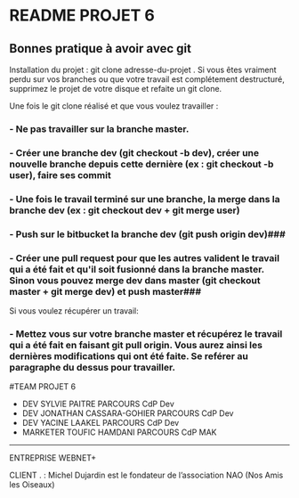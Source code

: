 # README  PROJET 6 #

## Bonnes pratique à avoir avec git ##
Installation du projet : git clone adresse-du-projet .
Si vous êtes vraiment perdu sur vos branches ou que votre travail est complétement destructuré, supprimez le projet de votre disque et refaite un git clone.

Une fois le git clone réalisé et que vous voulez travailler : 
### - Ne pas travailler sur la branche **master**. ###
### - Créer une branche **dev** (git checkout -b dev), créer une nouvelle branche depuis cette dernière (ex : git checkout -b user), faire ses commit ###
### - Une fois le travail terminé sur une branche, la merge dans la branche **dev** (ex : git checkout dev + git merge user) ###
### - Push sur le bitbucket la branche **dev** (git push origin dev)###
### - Créer une pull request pour que les autres valident le travail qui a été fait et qu'il soit fusionné dans la branche master. Sinon vous pouvez merge dev dans master (git checkout master + git merge dev) et push master###

Si vous voulez récupérer un travail:
### - Mettez vous sur votre branche master et récupérez le travail qui a été fait en faisant git pull origin. Vous aurez ainsi les dernières modifications qui ont été faite. Se reférer au paragraphe du dessus pour travailler. ###

#TEAM PROJET 6 

* DEV  SYLVIE PAITRE PARCOURS CdP Dev
* DEV   JONATHAN CASSARA-GOHIER   PARCOURS CdP Dev
* DEV YACINE LAAKEL PARCOURS CdP Dev
* MARKETER    TOUFIC HAMDANI   PARCOURS CdP MAK


********************************************

ENTREPRISE WEBNET+ 

CLIENT . :  Michel Dujardin est le fondateur de l’association NAO (Nos Amis les Oiseaux)